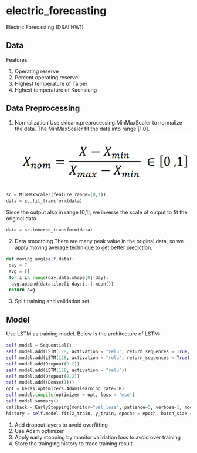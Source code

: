# electric_forecasting
Electric Forecasting (DSAI HW1)
## Data
Features:
1. Operating reserve
2. Percent operating reserve
3. Highest temperature of Taipei
4. Hghest temperature of Kaohsiung 
## Data Preprocessing
1. Normalization
Use sklearn.preprocessing.MinMaxScaler to normalize the data. The MinMaxScaler fit the data into range [1,0].
![MinMaxScaler](https://raw.githubusercontent.com/chenkenanalytic/img/master/tm-01/f02.png)
```python
sc = MinMaxScaler(feature_range=(0,1))
data = sc.fit_transform(data)
```
Since the output also in range [0,1], we inverse the scale of output to fit the original data.
```python
data = sc.inverse_transform(data)
```
2. Data smoothing
There are many peak value in the original data, so we apply moving average technique to get better prediction.
```python
def moving_avg(self,data):
 day = 7
 avg = []
 for i in range(day,data.shape[0]-day):
  avg.append(data.iloc[i-day:i,:].mean())
 return avg
```
3. Split training and validation set
## Model
Use LSTM as training model. Below is the architecture of LSTM:
```python
self.model = Sequential()
self.model.add(LSTM(128, activation = "relu", return_sequences = True, input_shape = (X_train.shape[1], self.feature_num)))
self.model.add(LSTM(128, activation = "relu", return_sequences = True))
self.model.add(Dropout(0.2))
self.model.add(LSTM(128, activation = "relu"))
self.model.add(Dropout(0.2))
self.model.add((Dense(1)))
opt = keras.optimizers.Adam(learning_rate=LR)
self.model.compile(optimizer = opt, loss = 'mse')
self.model.summary()
callback = EarlyStopping(monitor="val_loss", patience=5, verbose=1, mode="auto")
history = self.model.fit(X_train, y_train, epochs = epoch, batch_size = 1, validation_data=(X_val, y_val), callbacks=[callback])
```
1. Add dropout layers to avoid overfitting
2. Use Adam optimizer 
3. Apply early stopping by monitor validation loss to avoid over training
4. Store the trainging history to trace training result
